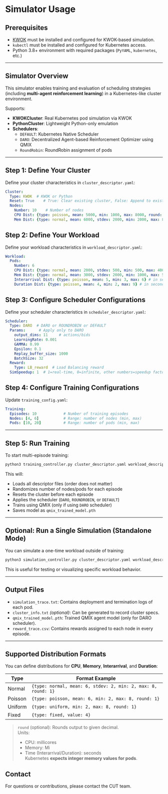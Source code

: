 
# Simulator Usage

## Prerequisites

- [KWOK](https://kwok.sigs.k8s.io/docs/user/installation/) must be installed and configured for KWOK-based simulation.
- `kubectl` must be installed and configured for Kubernetes access.
- Python 3.8+ environment with required packages (`PyYAML`, `kubernetes`, etc.)

---

## Simulator Overview

This simulator enables training and evaluation of scheduling strategies (including **multi-agent reinforcement learning**) in a Kubernetes-like cluster environment.

Supports:

- **KWOKCluster**: Real Kubernetes pod simulation via KWOK
- **PythonCluster**: Lightweight Python-only emulation
- **Schedulers**: 
  - `DEFAULT`: Kubernetes Native Scheduler
  - `DARO`: Decentralized Agent-based Reinforcement Optimizer using QMIX
  - `RoundRobin`: RoundRobin assignment of pods

---

## Step 1: Define Your Cluster

Define your cluster characteristics in `cluster_descriptor.yaml`:

```yaml
Cluster:
  Type: KWOK  # KWOK or Python
  Reset: True    # True: Clear existing cluster, False: Append to existing cluster
  Nodes:
    Number: 10    # Number of nodes
    CPU Dist: {type: poisson, mean: 5000, min: 1000, max: 8000, round: -2} # in millicores
    Mem Dist: {type: normal, mean: 6000, stdev: 2000, min: 2000, max: 8000, round: -1} # in Mi
 ```

## Step 2: Define Your Workload

Define your workload characteristics in `workload_descriptor.yaml`:

```yaml
Workload:
  Pods:
    Number: 6
    CPU Dist: {type: normal, mean: 2000, stdev: 500, min: 500, max: 4000, round: -2} # in millicores
    Mem Dist: {type: normal, mean: 3000, stdev: 2000, min: 1000, max: 5000, round: -1} # in Mi
    Interarrival Dist: {type: poisson, mean: 5, min: 3, max: 6} # in seconds
    Duration Dist: {type: poisson, mean: 4, min: 2, max: 9} # in seconds
```

## Step 3: Configure Scheduler Configurations

Define your scheduler characteristics in `scheduler_descriptor.yaml`:

```yaml
Scheduler:
  Type: DARO  # DARO or ROUNDROBIN or DEFAULT
  Params:      # Apply only to DARO
    output_dims: 11     # actions/bids
    LearningRate: 0.001
    GAMMA: 0.99
    Epsilon: 0.1
    Replay_buffer_size: 1000
    BatchSize: 32
  Reward:
    Type: LB_reward  # Load Balancing reward
  SimSpeedup: 1  # 1=real-time, 0=infinite, other numbers=speedup factor
```

## Step 4: Configure Training Configurations

Update `training_config.yaml`:

```yaml
Training:
  Episodes: 10            # Number of training episodes
  Nodes: [4, 6]           # Range: number of nodes (min, max)
  Pods: [10, 20]          # Range: number of pods (min, max)
```

---

## Step 5: Run Training

To start multi-episode training:

```bash
python3 training_controller.py cluster_descriptor.yaml workload_descriptor.yaml scheduler_descriptor.yaml training_descriptor.yaml
```

This will:
- Loads all descriptor files (order does not matter)
- Randomizes number of nodes/pods for each episode
- Resets the cluster before each episode
- Applies the scheduler (`DARO`, `ROUNDROBIN`, or `DEFAULT`)
- Trains using QMIX (only if using `DARO` scheduler)
- Saves model as `qmix_trained_model.pth`

---

## Optional: Run a Single Simulation (Standalone Mode)

You can simulate a one-time workload outside of training:

```bash
python3 simulation_controller.py cluster_descriptor.yaml workload_descriptor.yaml scheduler_descriptor.yaml
```

This is useful for testing or visualizing specific workload behavior.

---

## Output Files

- `simulation_trace.txt`: Contains deployment and termination logs of each pod.
- `cluster_info.txt` *(optional)*: Can be generated to record cluster specs.
- `qmix_trained_model.pth`: Trained QMIX agent model (only for DARO scheduler).
- `reward_trace.csv`: Contains rewards assigned to each node in every episode.

---

## Supported Distribution Formats

You can define distributions for **CPU**, **Memory**, **Interarrival**, and **Duration**:

| Type     | Format Example |
|----------|----------------|
| Normal   | `{type: normal, mean: 6, stdev: 2, min: 2, max: 8, round: 1}` |
| Poisson  | `{type: poisson, mean: 6, min: 2, max: 8, round: 1}` |
| Uniform  | `{type: uniform, min: 2, max: 8, round: 1}` |
| Fixed    | `{type: fixed, value: 4}` |

> `round` (optional): Rounds output to given decimal.  
> Units:
> - CPU: millicores
> - Memory: Mi
> - Time (Interarrival/Duration): seconds  
> Kubernetes **expects integer memory values for pods**.


## Contact

For questions or contributions, please contact the CUT team.


